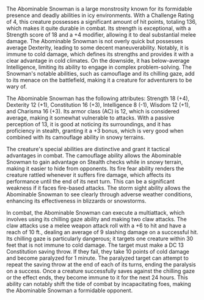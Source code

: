 The Abominable Snowman is a large monstrosity known for its formidable presence and deadly abilities in icy environments. With a Challenge Rating of 4, this creature possesses a significant amount of hit points, totaling 136, which makes it quite durable in combat. Its strength is exceptional, with a Strength score of 18 and a +4 modifier, allowing it to deal substantial melee damage. The Abominable Snowman is not overly quick but possesses average Dexterity, leading to some decent maneuverability. Notably, it is immune to cold damage, which defines its strengths and provides it with a clear advantage in cold climates. On the downside, it has below-average Intelligence, limiting its ability to engage in complex problem-solving. The Snowman's notable abilities, such as camouflage and its chilling gaze, add to its menace on the battlefield, making it a creature for adventurers to be wary of.

The Abominable Snowman has the following attributes: Strength 18 (+4), Dexterity 12 (+1), Constitution 16 (+3), Intelligence 8 (-1), Wisdom 12 (+1), and Charisma 16 (+3). Its armor class (AC) is 12, which is considered average, making it somewhat vulnerable to attacks. With a passive perception of 13, it is good at noticing its surroundings, and it has proficiency in stealth, granting it a +3 bonus, which is very good when combined with its camouflage ability in snowy terrains. 

The creature's special abilities are distinctive and grant it tactical advantages in combat. The camouflage ability allows the Abominable Snowman to gain advantage on Stealth checks while in snowy terrain, making it easier to hide from opponents. Its fire fear ability renders the creature rattled whenever it suffers fire damage, which affects its performance until the end of its next turn. This can be a significant weakness if it faces fire-based attacks. The storm sight ability allows the Abominable Snowman to see clearly through adverse weather conditions, enhancing its effectiveness in blizzards or snowstorms.

In combat, the Abominable Snowman can execute a multiattack, which involves using its chilling gaze ability and making two claw attacks. The claw attacks use a melee weapon attack roll with a +6 to hit and have a reach of 10 ft., dealing an average of 9 slashing damage on a successful hit. Its chilling gaze is particularly dangerous; it targets one creature within 30 feet that is not immune to cold damage. The target must make a DC 13 Constitution saving throw. If they fail, they take 10 points of cold damage and become paralyzed for 1 minute. The paralyzed target can attempt to repeat the saving throw at the end of each of its turns, ending the paralysis on a success. Once a creature successfully saves against the chilling gaze or the effect ends, they become immune to it for the next 24 hours. This ability can notably shift the tide of combat by incapacitating foes, making the Abominable Snowman a formidable opponent.